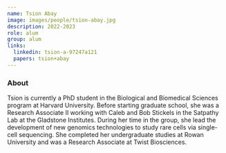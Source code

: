 ```yaml
---
name: Tsion Abay
image: images/people/tsion-abay.jpg
description: 2022-2023
role: alum
group: alum
links:
  linkedin: tsion-a-97247a121
  papers: tsion+abay
---
```


### About
Tsion is currently a PhD student in the Biological and Biomedical Sciences program at Harvard University. 
Before starting graduate school, she was a Research Associate II working with Caleb and Bob Stickels in the Satpathy Lab
at the Gladstone Institutes. During her time in the group, she lead the development of 
new genomics technologies to study rare cells via single-cell sequencing. She completed
her undergraduate studies at Rowan University and was a Research Associate at Twist Biosciences. 

